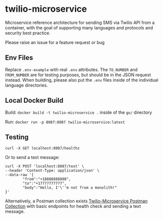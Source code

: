 # twilio-microservice
Microservice reference architecture for sending SMS via Twilio API from a container, with the goal of supporting many languages and protocols and security best practice.

Please raise an issue for a feature request or bug



## Env Files
Replace `.env-example` with real `.env` attributes. The `TO_NUMBER` and `FROM_NUMBER` are for testing purposes, but should be in the JSON request instead.
When building, please also put the `.env` files inside of the individual language directories.

## Local Docker Build

Build:
`docker build -t twilio-microservice .` inside of the `go/` directory

Run:
`docker run -p 8087:8087 twilio-microservice:latest`

## Testing

`curl -X GET localhost:8087/healthz`

Or to send a text message:

```
curl -X POST 'localhost:8087/text' \
--header 'Content-Type: application/json' \
--data-raw '{
        "from":"+18888888888",
        "to":"+17777777777",
        "body":"Hello, I'\''m not from a monolith!"
}'
```

Alternatively, a Postman collection exists [Twilio-Microservice Postman Collection](https://github.com/blhagadorn/twilio-microservice/tree/master/postman) with basic endpoints for health check and sending a text message.
